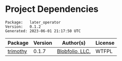 # Project Dependencies
    Package:   later_operator
    Version:   0.1.2
    Generated: 2023-06-01 21:17:50 UTC

| Package | Version | Author(s) | License |
| ---- | ---- | ---- | ---- |
| [trimothy](https://github.com/Blobfolio/trimothy) | 0.1.7 | [Blobfolio, LLC.](mailto:hello@blobfolio.com) | WTFPL |
